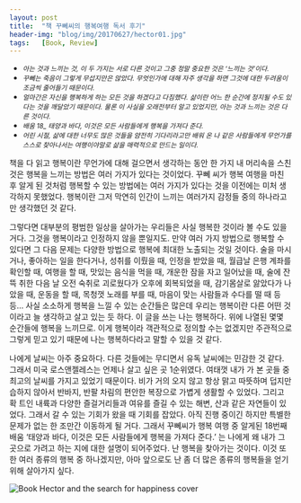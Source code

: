 ```yaml
---
layout: post
title:  "책 꾸뻬씨의 행복여행 독서 후기"
header-img: "blog/img/20170627/hector01.jpg"
tags:   [Book, Review]
---
```

<ul>
    <li>
        <small><em>
        아는 것과 느끼는 것, 이 두 가지는 서로 다른 것이고 그중 정말 중요한 것은 ‘느끼는 것’이다.
        </em></small>
    </li>
    <li>
        <small><em>
        꾸뻬는 죽음이 그렇게 무섭지만은 않았다. 무엇인가에 대해 자주 생각을 하면 그것에 대한 두려움이 조금씩 줄어들기 때문이다.
        </em></small>
    </li>
    <li>
        <small><em>
        얼마간은 자신을 행복하게 하는 모든 것을 하겠다고 다짐했다. 삶이란 어느 한 순간에 정지될 수도 있다는 것을 깨달았기 때문이다. 물론 이 사실을 오래전부터 알고 있었지만, 아는 것과 느끼는 것은 다른 것이다.
        </em></small>
    </li>
    <li>
        <small><em>
        배움 18_ 태양과 바다, 이것은 모든 사람들에게 행복을 가져다 준다.
        </em></small>
    </li>
    <li>
        <small><em>
        어린 시절, 삶에 대한 너무도 많은 것들을 얌전히 기다리라고만 배워 온 나 같은 사람들에게 무언가를 스스로 찾아나서는 여행이야말로 삶을 매력적으로 만드는 일이다.
        </em></small>
    </li>
</ul>
<p>
책을 다 읽고 행복이란 무언가에 대해 걸으면서 생각하는 동안 한 가지 내 머리속을 스친 것은 행복을 느끼는 방법은 여러 가지가 있다는 것이었다. 꾸뻬 씨가 행복 여행을 마친 후 알게 된 것처럼 행복할 수 있는 방법에는 여러 가지가 있다는 것을 이전에는 미처 생각하지 못했었다. 행복이란 그저 막연히 인간이 느끼는 여러가지 감정들 중의 하나라고만 생각했던 것 같다.
</p>
<p>
그렇다면 대부분의 평범한 일상을 살아가는 우리들은 사실 행복한 것이라 볼 수도 있을 거다. 그것을 행복이라고 인정하지 않을 뿐일지도.  만약 여러 가지 방법으로 행복할 수 있다면 그 다음 문제는 다양한 방법으로 행복에 최대한 노출되는 것일 것이다. 술을 마시거나, 좋아하는 일을 한다거나, 성취를 이뤘을 때, 인정을 받았을 때, 월급날 은행 계좌를 확인할 때, 여행을 할 때, 맛있는 음식을 먹을 때, 개운한 잠을 자고 일어났을 때, 술에 잔뜩 취한 다음 날 오전 숙취로 괴로웠다가 오후에 회복되었을 때, 감기몸살로 앓았다가 나았을 때, 운동을 할 때, 목청껏 노래를 부를 때, 마음이 맞는 사람들과 수다를 떨 때 등등… 사실 소소하게 행복을 느낄 수 있는 순간들은 많은데  우리는 행복이란 다른 어떤 것이라고 늘 생각하고 살고 있는 듯 하다. 이 글을 쓰는 나는 행복하다. 위에 나열된 몇몇 순간들에 행복을 느끼므로. 이게 행복이라 객관적으로 정의할 수는 없겠지만 주관적으로 그렇게 믿고 있기 때문에 나는 행복하다라고 말할 수 있을 것 같다.
</p>
<p>
나에게 날씨는 아주 중요하다. 다른 것들에는 무디면서 유독 날씨에는 민감한 것 같다. 그래서 미국 로스앤젤레스는 언제나 살고 싶은 곳 1순위였다. 여태껏 내가 가 본 곳들 중 최고의 날씨를 가지고 있었기 때문이다. 비가 거의 오지 않고 항상 맑고 따뜻하며 덥지만 습하지 않아서 반바지, 반팔 차림의 편안한 복장으로 가볍게 생활할 수 있었다. 그리고 확 트인 내륙과 다양한 즐걸거리들과 여유를 즐길 수 있는 해변,  산과 같은 자연들이 있었다. 그래서 갈 수 있는 기회가 왔을 때 기회를 잡았다. 아직 진행 중이긴 하지만 특별한 문제가 없는 한 조만간 이동하게 될 거다. 그래서 꾸뻬씨가 행복 여행 중 알게된 18번째 배움 ‘태양과 바다, 이것은 모든 사람들에게 행복을 가져다 준다.’ 는 나에게 왜 내가 그 곳으로 가려고 하는 지에 대한 설명이 되어주었다. 난 행복을 찾아가는 것이다. 이것 또한 여러 종류의 행복 중 하나겠지만, 아마 앞으로도 난 좀 더 많은 종류의 행복들을 얻기 위해 살아가지 싶다.
</p>
<a class="popupImg">
    <img src="{{ site.baseurl }}/blog/img/20170627/hector-cover.jpg" alt="Book Hector and the search for happiness cover">
</a>